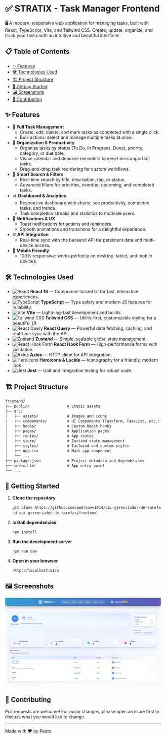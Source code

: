 # ✅ STRATIX - Task Manager Frontend

🖥️ A modern, responsive web application for managing tasks, built with React, TypeScript, Vite, and Tailwind CSS. Create, update, organize, and track your tasks with an intuitive and beautiful interface!

## 📋 Table of Contents
- [✨ Features](#features)
- [🛠️ Technologies Used](#technologies-used)
- [🏗️ Project Structure](#project-structure)
- [🚀 Getting Started](#getting-started)
- [🖼️ Screenshots](#screenshots)
- [🤝 Contributing](#contributing)

## ✨ Features

- 📝 **Full Task Management**
  - Create, edit, delete, and mark tasks as completed with a single click.
  - Bulk actions: select and manage multiple tasks at once.
- 📅 **Organization & Productivity**
  - Organize tasks by status (To Do, In Progress, Done), priority, category, or due date.
  - Visual calendar and deadline reminders to never miss important tasks.
  - Drag-and-drop task reordering for custom workflows.
- 🔎 **Smart Search & Filters**
  - Real-time search by title, description, tag, or status.
  - Advanced filters for priorities, overdue, upcoming, and completed tasks.
- 📊 **Dashboard & Analytics**
  - Responsive dashboard with charts: see productivity, completed tasks, and trends.
  - Task completion streaks and statistics to motivate users.
- 🔔 **Notifications & UX**
  - Toast notifications for actions and reminders.
  - Smooth animations and transitions for a delightful experience.
- 🌐 **API Integration**
  - Real-time sync with the backend API for persistent data and multi-device access.
- 📱 **Mobile Friendly**
  - 100% responsive: works perfectly on desktop, tablet, and mobile devices.

## 🛠️ Technologies Used

- ![React](https://img.shields.io/badge/-React-61DAFB?logo=react&logoColor=black) **React 18** — Component-based UI for fast, interactive experiences.
- ![TypeScript](https://img.shields.io/badge/-TypeScript-3178C6?logo=typescript&logoColor=white) **TypeScript** — Type safety and modern JS features for reliability.
- ![Vite](https://img.shields.io/badge/-Vite-646CFF?logo=vite&logoColor=white) **Vite** — Lightning-fast development and builds.
- ![Tailwind CSS](https://img.shields.io/badge/-Tailwind%20CSS-38B2AC?logo=tailwind-css&logoColor=white) **Tailwind CSS** — Utility-first, customizable styling for a beautiful UI.
- ![React Query](https://img.shields.io/badge/-React%20Query-FF4154?logo=react-query&logoColor=white) **React Query** — Powerful data fetching, caching, and real-time sync with the API.
- ![Zustand](https://img.shields.io/badge/-Zustand-FFDD57?logo=zustand&logoColor=black) **Zustand** — Simple, scalable global state management.
- ![React Hook Form](https://img.shields.io/badge/-React%20Hook%20Form-EC5990?logo=reacthookform&logoColor=white) **React Hook Form** — High-performance forms with validation.
- ![Axios](https://img.shields.io/badge/-Axios-5A29E4?logo=axios&logoColor=white) **Axios** — HTTP client for API integration.
- ![Heroicons](https://img.shields.io/badge/-Heroicons-000?logo=heroicons&logoColor=white) **Heroicons & Lucide** — Iconography for a friendly, modern look.
- ![Jest](https://img.shields.io/badge/-Jest-C21325?logo=jest&logoColor=white) **Jest** — Unit and integration testing for robust code.

## 🏗️ Project Structure
```
frontend/
├── public/                 # Static assets
├── src/
│   ├── assets/             # Images and icons
│   ├── components/         # UI Components (TaskForm, TaskList, etc.)
│   ├── hooks/              # Custom React hooks
│   ├── pages/              # Application pages
│   ├── routes/             # App routes
│   ├── store/              # Zustand state management
│   ├── styles/             # Tailwind and custom styles
│   ├── App.tsx             # Main app component
│   └── ...
├── package.json            # Project metadata and dependencies
├── index.html              # App entry point
└── ...
```

## 🚀 Getting Started

1. **Clone the repository**
   ```bash
   git clone https://github.com/pedroavv1914/api-gerenciador-de-tarefas.git
   cd api-gerenciador-de-tarefas/frontend
   ```
2. **Install dependencies**
   ```bash
   npm install
   ```
3. **Run the development server**
   ```bash
   npm run dev
   ```
4. **Open in your browser**
   ```
   http://localhost:5173
   ```

## 🖼️ Screenshots

![Task Manager Screenshot](src/assets/screenshot.png)

## 🤝 Contributing

Pull requests are welcome! For major changes, please open an issue first to discuss what you would like to change.

---

Made with ❤️ by Pedro
